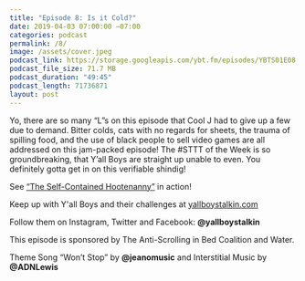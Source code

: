 ```yaml
---
title: "Episode 8: Is it Cold?"
date: 2019-04-03 07:00:00 −07:00
categories: podcast
permalink: /8/
image: /assets/cover.jpeg
podcast_link: https://storage.googleapis.com/ybt.fm/episodes/YBTS01E08.mp3
podcast_file_size: 71.7 MB
podcast_duration: "49:45"
podcast_length: 71736871
layout: post
---
```


Yo, there are so many “L”s on this episode that Cool J had to give up a few due to demand. Bitter colds, cats with no regards for sheets, the trauma of spilling food, and the use of black people to sell video games are all addressed on this jam-packed episode! The #STTT of the Week is so groundbreaking, that Y’all Boys are straight up unable to even. You definitely gotta get in on this verifiable shindig!

See [“The Self-Contained Hootenanny”](https://www.youtube.com/watch?v=zh-lKF6UuLk) in action!

Keep up with Y'all Boys and their challenges at [yallboystalkin.com](https://yallboystalkin.com)

Follow them on Instagram, Twitter and Facebook: **@yallboystalkin**

This episode is sponsored by The Anti-Scrolling in Bed Coalition and Water. 

Theme Song “Won’t Stop” by **@jeanomusic** and Interstitial Music by **@ADNLewis**